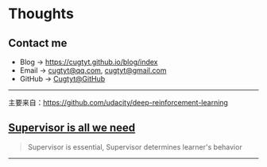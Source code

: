 # **Thoughts**

## Contact me

* Blog -> <https://cugtyt.github.io/blog/index>
* Email -> <cugtyt@qq.com>, <cugtyt@gmail.com>
* GitHub -> [Cugtyt@GitHub](https://github.com/Cugtyt)

---

主要来自：https://github.com/udacity/deep-reinforcement-learning

## [**Supervisor is all we need**](https://cugtyt.github.io/blog/thoughts/20190608)

> Supervisor is essential, Supervisor determines learner's behavior

---